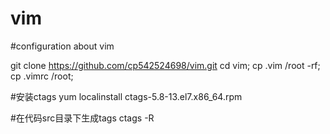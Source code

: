 # vim
#configuration about vim

git clone https://github.com/cp542524698/vim.git
cd vim; cp .vim /root -rf; cp .vimrc /root;

#安装ctags
yum localinstall ctags-5.8-13.el7.x86_64.rpm

#在代码src目录下生成tags
ctags -R


